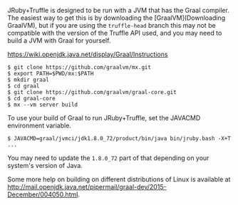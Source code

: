 JRuby+Truffle is designed to be run with a JVM that has the Graal compiler. The easiest way to get this is by downloading the [GraalVM](Downloading GraalVM), but if you are using the `truffle-head` branch this may not be compatible with the version of the Truffle API used, and you may need to build a JVM with Graal for yourself.

https://wiki.openjdk.java.net/display/Graal/Instructions

```
$ git clone https://github.com/graalvm/mx.git
$ export PATH=$PWD/mx:$PATH
$ mkdir graal
$ cd graal
$ git clone https://github.com/graalvm/graal-core.git
$ cd graal-core
$ mx --vm server build
```

To use your build of Graal to run JRuby+Truffle, set the JAVACMD environment variable.

```
$ JAVACMD=graal/jvmci/jdk1.8.0_72/product/bin/java bin/jruby.bash -X+T ...
```

You may need to update the `1.8.0_72` part of that depending on your system's version of Java.

Some more help on building on different distributions of Linux is available at http://mail.openjdk.java.net/pipermail/graal-dev/2015-December/004050.html.